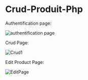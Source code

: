 # Crud-Produit-Php

Authentification page:

![authentification page](https://github.com/Bahri-Adem/Crud-Produit-Php/assets/103949052/fc3c7322-5165-4bd7-803f-0e30adff3e12)

Crud Page:

![Crud1](https://github.com/Bahri-Adem/Crud-Produit-Php/assets/103949052/664b170e-5d5c-43ef-bd1f-65947b4012bf)

Edit Product Page:

![EditPage](https://github.com/Bahri-Adem/Crud-Produit-Php/assets/103949052/3a2d7ea6-ea0c-4cb5-86ad-780e585c145b)

